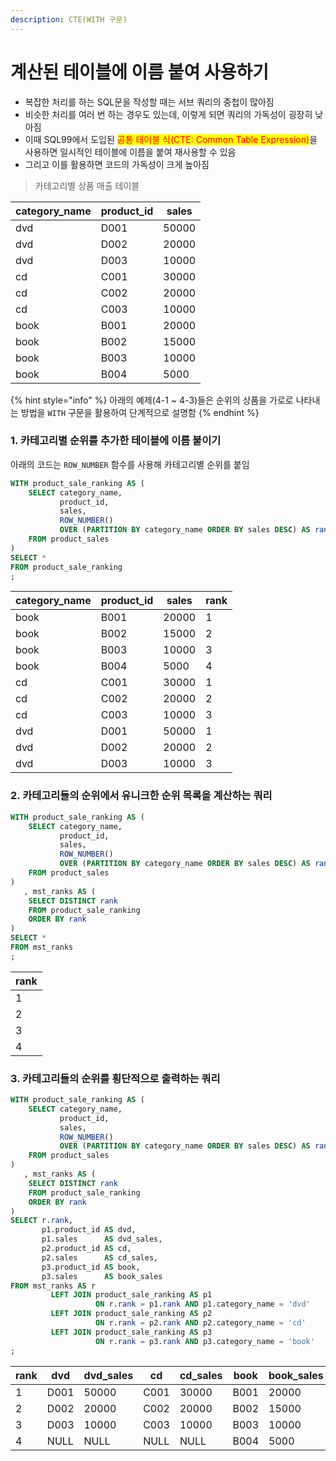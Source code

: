 ```yaml
---
description: CTE(WITH 구문)
---
```


# 계산된 테이블에 이름 붙여 사용하기

* 복잡한 처리를 하는 SQL문을 작성할 때는 서브 쿼리의 중첩이 많아짐
* 비슷한 처리를 여러 번 하는 경우도 있는데, 이렇게 되면 쿼리의 가독성이 굉장히 낮아짐
* 이때 SQL99에서 도입된 <mark style="color:red;">공통 테이블 식(CTE: Common Table Expression)</mark>을 사용하면 일시적인 테이블에 이름을 붙여 재사용할 수 있음
* 그리고 이를 활용하면 코드의 가독성이 크게 높아짐

> 카테고리별 상품 매출 테이블

| category\_name | product\_id | sales |
| -------------- | ----------- | ----- |
| dvd            | D001        | 50000 |
| dvd            | D002        | 20000 |
| dvd            | D003        | 10000 |
| cd             | C001        | 30000 |
| cd             | C002        | 20000 |
| cd             | C003        | 10000 |
| book           | B001        | 20000 |
| book           | B002        | 15000 |
| book           | B003        | 10000 |
| book           | B004        | 5000  |

{% hint style="info" %}
아래의 예제(4-1 \~ 4-3)들은 순위의 상품을 가로로 나타내는 방법을 `WITH` 구문을 활용하여 단계적으로 설명함
{% endhint %}

### 1. 카테고리별 순위를 추가한 테이블에 이름 붙이기

아래의 코드는 `ROW_NUMBER` 함수를 사용해 카테고리별 순위를 붙임

```sql
WITH product_sale_ranking AS (
    SELECT category_name,
           product_id,
           sales,
           ROW_NUMBER()
           OVER (PARTITION BY category_name ORDER BY sales DESC) AS rank
    FROM product_sales
)
SELECT *
FROM product_sale_ranking
;
```

| category\_name | product\_id | sales | rank |
| -------------- | ----------- | ----- | ---- |
| book           | B001        | 20000 | 1    |
| book           | B002        | 15000 | 2    |
| book           | B003        | 10000 | 3    |
| book           | B004        | 5000  | 4    |
| cd             | C001        | 30000 | 1    |
| cd             | C002        | 20000 | 2    |
| cd             | C003        | 10000 | 3    |
| dvd            | D001        | 50000 | 1    |
| dvd            | D002        | 20000 | 2    |
| dvd            | D003        | 10000 | 3    |

### 2. 카테고리들의 순위에서 유니크한 순위 목록을 계산하는 쿼리

```sql
WITH product_sale_ranking AS (
    SELECT category_name,
           product_id,
           sales,
           ROW_NUMBER()
           OVER (PARTITION BY category_name ORDER BY sales DESC) AS rank
    FROM product_sales
)
   , mst_ranks AS (
    SELECT DISTINCT rank
    FROM product_sale_ranking
    ORDER BY rank
)
SELECT *
FROM mst_ranks
;
```

| rank |
| ---- |
| 1    |
| 2    |
| 3    |
| 4    |

### 3. 카테고리들의 순위를 횡단적으로 출력하는 쿼리

```sql
WITH product_sale_ranking AS (
    SELECT category_name,
           product_id,
           sales,
           ROW_NUMBER()
           OVER (PARTITION BY category_name ORDER BY sales DESC) AS rank
    FROM product_sales
)
   , mst_ranks AS (
    SELECT DISTINCT rank
    FROM product_sale_ranking
    ORDER BY rank
)
SELECT r.rank,
       p1.product_id AS dvd,
       p1.sales      AS dvd_sales,
       p2.product_id AS cd,
       p2.sales      AS cd_sales,
       p3.product_id AS book,
       p3.sales      AS book_sales
FROM mst_ranks AS r
         LEFT JOIN product_sale_ranking AS p1
                   ON r.rank = p1.rank AND p1.category_name = 'dvd'
         LEFT JOIN product_sale_ranking AS p2
                   ON r.rank = p2.rank AND p2.category_name = 'cd'
         LEFT JOIN product_sale_ranking AS p3
                   ON r.rank = p3.rank AND p3.category_name = 'book'
;
```

| rank | dvd  | dvd\_sales | cd   | cd\_sales | book | book\_sales |
| ---- | ---- | ---------- | ---- | --------- | ---- | ----------- |
| 1    | D001 | 50000      | C001 | 30000     | B001 | 20000       |
| 2    | D002 | 20000      | C002 | 20000     | B002 | 15000       |
| 3    | D003 | 10000      | C003 | 10000     | B003 | 10000       |
| 4    | NULL | NULL       | NULL | NULL      | B004 | 5000        |
